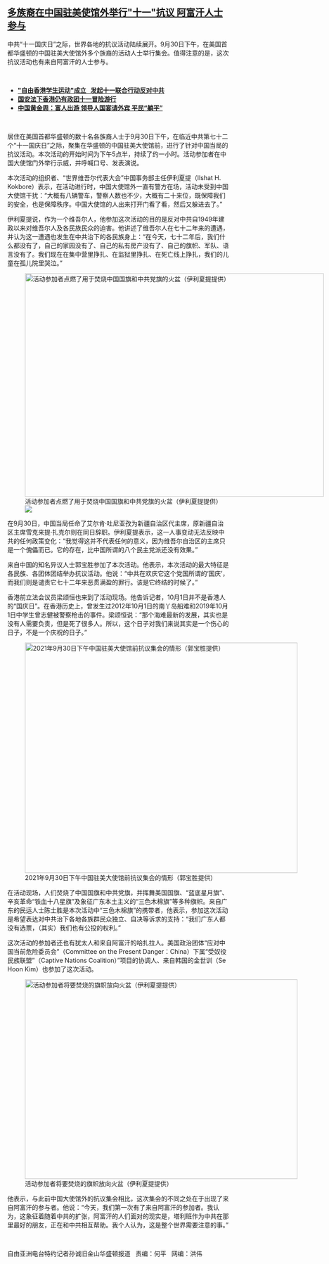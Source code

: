 <!--1633114314000-->
[多族裔在中国驻美使馆外举行"十一"抗议   阿富汗人士参与](https://www.rfa.org/mandarin/yataibaodao/zhengzhi/sc2-10012021110344.html)
------

<p></p><p>中共<span>“</span><span>十一国庆日</span><span>”</span><span>之际，世界各地的抗议活动陆续展开。</span><span>9</span><span>月</span><span>30</span><span>日下午，在美国首都华盛顿的中国驻美大使馆外多个族裔的活动人士举行集会。值得注意的是，这次抗议活动也有来自阿富汗的人士参与。</span></p><p><br/></p><ul><li><a href="https://www.rfa.org/mandarin/yataibaodao/gangtai/sc2-09302021112107.html"><strong>"自由香港学生运动"成立   发起十一联合行动反对中共</strong></a></li><li><strong><a href="https://www.rfa.org/mandarin/yataibaodao/gangtai/yw-10012021055556.html">国安法下香港仍有政团十一冒险游行</a></strong></li><li><strong><a href="https://www.rfa.org/mandarin/yataibaodao/shehui/ql-10012021072239.html">中国黄金周：富人出游 领导人国宴请外宾 平民“躺平”</a></strong></li></ul><p><br/></p><p>居住在美国首都华盛顿的数十名各族裔人士于<span>9</span><span>月</span><span>30</span><span>日下午，在临近中共第七十二个</span><span>“</span><span>十一国庆日</span><span>”</span><span>之际，聚集在华盛顿的中国驻美大使馆前，进行了针对中国当局的抗议活动。本次活动的开始时间为下午</span><span>5</span><span>点半，持续了约一小时。活动参加者在中国大使馆门外举行示威，并呼喊口号、发表演说。</span></p><p><span>本次活动的组织者、</span><span>“</span><span>世界维吾尔代表大会</span><span>”</span><span>中国事务部主任伊利夏提（</span><span>Ilshat H. Kokbore</span><span>）表示，在活动进行时，中国大使馆外一直有警方在场，活动未受到中国大使馆干扰：</span><span>“</span><span>大概有八辆警车，警察人数也不少，大概有二十来位，既保障我们的安全，也是保障秩序。中国大使馆的人出来打开门看了看，然后又躲进去了。</span><span>”</span></p><p><span>伊利夏提说，作为一个维吾尔人，他参加这次活动的目的是反对中共自</span><span>1949</span><span>年建政以来对维吾尔人及各民族民众的迫害。他讲述了维吾尔人在七十二年来的遭遇，并认为这一遭遇也发生在中共治下的各民族身上：</span><span>“</span><span>在今天，七十二年后，我们什么都没有了，自己的家园没有了、自己的私有房产没有了、自己的旗帜、军队、语言没有了。我们现在在集中营里挣扎、在监狱里挣扎、在死亡线上挣扎，我们的儿童在孤儿院里哭泣。</span><span>”</span></p><p><span><figure class="image-richtext image-inline captioned" style="width:680px;"><img alt="活动参加者点燃了用于焚烧中国国旗和中共党旗的火盆（伊利夏提提供）" height="508" src="https://www.rfa.org/mandarin/yataibaodao/zhengzhi/sc2-10012021110344.html/m1001-sc2.jpg/@@images/70258606-5f39-4335-8be9-2f0b243aa52e.jpeg" title="M1001-SC2.jpg" width="680"/><figcaption class="image-caption">活动参加者点燃了用于焚烧中国国旗和中共党旗的火盆（伊利夏提提供）</figcaption><small></small><div id="zoomattribute"><a data-caption="活动参加者点燃了用于焚烧中国国旗和中共党旗的火盆（伊利夏提提供）" data-fancybox="" href="https://www.rfa.org/mandarin/yataibaodao/zhengzhi/sc2-10012021110344.html/m1001-sc2.jpg" id="single_image" title="活动参加者点燃了用于焚烧中国国旗和中共党旗的火盆（伊利夏提提供）"><img src="/++plone++rfa-resources/img/icon-zoom.png"/></a></div></figure></span></p><p><span>在</span><span>9</span><span>月</span><span>30</span><span>日，中国当局任命了艾尔肯</span><span>·</span><span>吐尼亚孜为新疆自治区代主席，原新疆自治区主席雪克来提</span><span>·</span><span>扎克尔则在同日辞职。伊利夏提表示，这一人事变动无法反映中共的任何政策变化：</span><span>“</span><span>我觉得这并不代表任何的意义，因为维吾尔自治区的主席只是一个傀儡而已。它的存在，比中国所谓的八个民主党派还没有效果。</span><span>”</span></p><p><span>来自中国的知名异议人士郭宝胜参加了本次活动。他表示，本次活动的最大特征是各民族、各团体团结举办抗议活动。他说：</span><span>“</span><span>中共在欢庆它这个党国所谓的</span><span>‘</span><span>国庆</span><span>’</span><span>，而我们则是谴责它七十二年来恶贯满盈的罪行。该是它终结的时候了。</span><span>”</span></p><p><span>香港前立法会议员梁颂恒也来到了活动现场。他告诉记者，</span><span>10</span><span>月</span><span>1</span><span>日并不是香港人的</span><span>“</span><span>国庆日</span><span>”</span><span>。在香港历史上，曾发生过</span><span>2012</span><span>年</span><span>10</span><span>月</span><span>1</span><span>日的南丫岛船难和</span><span>2019</span><span>年</span><span>10</span><span>月</span><span>1</span><span>日中学生曾志健被警察枪击的事件。梁颂恒说：</span><span>“</span><span>那个海难最新的发展，其实也是没有人需要负责，但是死了很多人。所以，这个日子对我们来说其实是一个伤心的日子，不是一个庆祝的日子。</span><span>”</span></p><p><span><figure class="image-richtext image-inline captioned" style="width:620px;"><img alt="2021年9月30日下午中国驻美大使馆前抗议集会的情形（郭宝胜提供）" height="524" src="https://www.rfa.org/mandarin/yataibaodao/zhengzhi/sc2-10012021110344.html/m1001-sc4.jpg/@@images/c0633373-e0ae-4f95-b2c9-4f3f555dbe44.jpeg" title="M1001-SC4.jpg" width="620"/><figcaption class="image-caption">2021年9月30日下午中国驻美大使馆前抗议集会的情形（郭宝胜提供）</figcaption><small></small></figure></span></p><p><span>在活动现场，人们焚烧了中国国旗和中共党旗，并挥舞美国国旗、</span><span>“</span><span>蓝底星月旗</span><span>”</span><span>、辛亥革命</span><span>“</span><span>铁血十八星旗</span><span>”</span><span>及象征广东本土主义的</span><span>“</span><span>三色木棉旗</span><span>”</span><span>等多种旗帜。来自广东的民运人士陈士胜是本次活动中</span><span>“</span><span>三色木棉旗</span><span>”</span><span>的携带者，他表示，参加这次活动是希望表达对中共治下各地各族群民众独立、自决等诉求的支持：</span><span>“</span><span>我们广东人都没有选票，（其实）我们也有公投的权利。</span><span>”</span></p><p><span>这次活动的参加者还也有犹太人和来自阿富汗的哈扎拉人。美国政治团体</span><span>“</span><span>应对中国当前危险委员会</span><span>”</span><span>（</span><span>Committee on the Present Danger</span><span>：</span><span>China</span><span>）下属</span><span>“</span><span>受奴役民族联盟</span><span>”</span><span>（</span><span>Captive Nations Coalition</span><span>）</span><span>”</span><span>项目的协调人、来自韩国的金世训（</span><span>Se Hoon Kim</span><span>）也参加了这次活动。</span></p><p><span><figure class="image-richtext image-inline captioned" style="width:620px;"><img alt="活动参加者将要焚烧的旗帜放向火盆（伊利夏提提供）" height="454" src="https://www.rfa.org/mandarin/yataibaodao/zhengzhi/sc2-10012021110344.html/m1001-sc3.jpg/@@images/c46e8aca-b8df-49e8-9dd7-8fa263d6388e.jpeg" title="M1001-SC3.jpg" width="620"/><figcaption class="image-caption">活动参加者将要焚烧的旗帜放向火盆（伊利夏提提供）</figcaption><small></small></figure></span></p><p><span>他表示，与此前中国大使馆外的抗议集会相比，这次集会的不同之处在于出现了来自阿富汗的参与者。他说：</span><span>“</span><span>今天，我们第一次有了来自阿富汗的参加者。我认为，这象征着随着中共的扩张，阿富汗的人们面对的现实是，塔利班作为中共在那里最好的朋友，正在和中共相互帮助。我个人认为，这是整个世界需要注意的事。</span><span>”<p><br/></p><p><span>自由亚洲电台特约记者孙诚旧金山华盛顿报道   责编：何平   网编：洪伟<br/></span></p></span></p>
